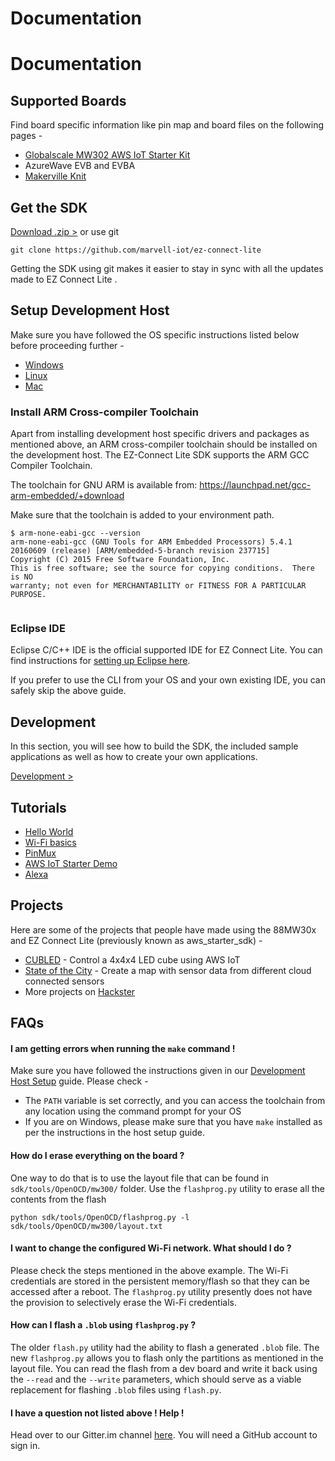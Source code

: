 # Documentation

# Documentation

## Supported Boards
Find board specific information like pin map and board files on the following pages -

- [Globalscale MW302 AWS IoT Starter Kit](./starter-kit/)
- AzureWave EVB and EVBA
- [Makerville Knit](./makerville-knit/)


## Get the SDK

 [ Download .zip >][download] or use git

    git clone https://github.com/marvell-iot/ez-connect-lite

Getting the SDK using git makes it easier to stay in sync with all the updates made to EZ Connect Lite .

[download]: https://github.com/marvell-iot/ez-connect-lite/archive/master.zip

## Setup Development Host

Make sure you have followed the OS specific instructions listed below before proceeding further -

- [Windows](./windows-host-setup/)
- [Linux](./linux-host-setup/)
- [Mac](./mac-host-setup/)

### Install ARM Cross-compiler Toolchain

Apart from installing development host specific drivers and packages as mentioned above, an ARM cross-compiler toolchain should be installed on the development host. The EZ-Connect Lite SDK supports the ARM GCC Compiler Toolchain.

The toolchain for GNU ARM is available from: https://launchpad.net/gcc-arm-embedded/+download

Make sure that the toolchain is added to your environment path.

```
$ arm-none-eabi-gcc --version
arm-none-eabi-gcc (GNU Tools for ARM Embedded Processors) 5.4.1 20160609 (release) [ARM/embedded-5-branch revision 237715]
Copyright (C) 2015 Free Software Foundation, Inc.
This is free software; see the source for copying conditions.  There is NO
warranty; not even for MERCHANTABILITY or FITNESS FOR A PARTICULAR PURPOSE.


```

### Eclipse IDE

Eclipse C/C++ IDE is the official supported IDE for EZ Connect Lite. You can find instructions for [setting up Eclipse here](./eclipse/).

If you prefer to use the CLI from your OS and your own existing IDE, you can safely skip the above guide.

## Development
In this section, you will see how to build the SDK, the included sample applications as well as how to create your own applications.

[ Development >][dev]

[dev]: ./development/

## Tutorials

- [Hello World](./hello-world/)
- [Wi-Fi basics](./wifi-basics/)
- [PinMux](./pinmux/)
- [AWS IoT Starter Demo](./aws-iot/)
- [Alexa](./alexa/)

## Projects

Here are some of the projects that people have made using the 88MW30x and EZ Connect Lite (previously known as aws_starter_sdk) -

- <a href="https://www.hackster.io/cubot/cubled-79119f" target="_blank">CUBLED</a> - Control a 4x4x4 LED cube using AWS IoT
- <a href="https://www.hackster.io/anujdeshpande/state-of-the-city-b81d85" target="_blank">State of the City</a> - Create a map with sensor data from different cloud connected sensors
- More projects on <a href="https://www.hackster.io/marvell/projects" target="_blank">Hackster</a>

## FAQs

#### I am getting errors when running the `make` command !
Make sure you have followed the instructions given in our [Development Host Setup](http://marvell-iot.github.io/docs/#documentation-setup-development-host) guide. Please check -

- The `PATH` variable is set correctly, and you can access the toolchain from any location using the command prompt for your OS
- If you are on Windows, please make sure that you have `make` installed as per the instructions in the host setup guide. 

#### How do I erase everything on the board ?
One way to do that is to use the layout file that can be found in `sdk/tools/OpenOCD/mw300/` folder. Use the `flashprog.py` utility to erase all the contents from the flash

```
python sdk/tools/OpenOCD/flashprog.py -l sdk/tools/OpenOCD/mw300/layout.txt 
```

#### I want to change the configured Wi-Fi network. What should I do ?
Please check the steps mentioned in the above example. The Wi-Fi credentials are stored in the persistent memory/flash so that they can be accessed after a reboot. The `flashprog.py` utility presently does not have the provision to selectively erase the Wi-Fi credentials. 

#### How can I flash a `.blob` using `flashprog.py` ?
The older `flash.py` utility had the ability to flash a generated `.blob` file. The new `flashprog.py` allows you to flash only the partitions as mentioned in the layout file. You can read the flash from a dev board and write it back using the `--read` and the `--write` parameters, which should serve as a viable replacement for flashing `.blob` files using `flash.py`.

#### I have a question not listed above ! Help !
Head over to our Gitter.im channel [here](https://gitter.im/marvell-iot/aws_starter_sdk). You will need a GitHub account to sign in.